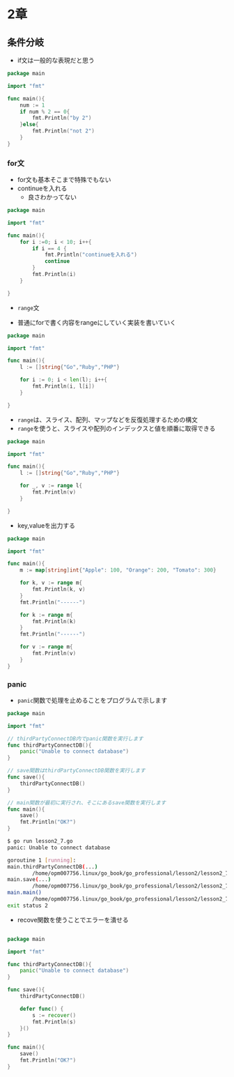 # 2章
## 条件分岐

- if文は一般的な表現だと思う

```go
package	main

import "fmt"

func main(){
	num := 1
	if num % 2 == 0{
		fmt.Println("by 2")
	}else{
		fmt.Println("not 2")
	}
}
```

### for文

- for文も基本そこまで特殊でもない
- continueを入れる
  - 良さわかってない

```go
package	main

import "fmt"

func main(){
	for i :=0; i < 10; i++{
		if i == 4 {
			fmt.Println("continueを入れる")
			continue
		}
		fmt.Println(i)
	}

}
```

- `range`文

- 普通にforで書く内容をrangeにしていく実装を書いていく

```go
package	main

import "fmt"

func main(){
	l := []string{"Go","Ruby","PHP"}

	for i := 0; i < len(l); i++{
		fmt.Println(i, l[i])
	}

}
```

- `range`は、スライス、配列、マップなどを反復処理するための構文
- `range`を使うと、スライスや配列のインデックスと値を順番に取得できる


```go
package	main

import "fmt"

func main(){
	l := []string{"Go","Ruby","PHP"}

	for _, v := range l{
		fmt.Println(v)
	}

}
```

- key,valueを出力する

```go
package	main

import "fmt"

func main(){
	m := map[string]int{"Apple": 100, "Orange": 200, "Tomato": 300}

	for k, v := range m{
		fmt.Println(k, v)
	}
	fmt.Println("------")

	for k := range m{
		fmt.Println(k)
	}
	fmt.Println("------")

	for v := range m{
		fmt.Println(v)
	}
}
```

### panic
- `panic`関数で処理を止めることをプログラムで示します

```go
package main

import "fmt"

// thirdPartyConnectDB内でpanic関数を実行します
func thirdPartyConnectDB(){
	panic("Unable to connect database")
}

// save関数はthirdPartyConnectDB関数を実行します
func save(){
	thirdPartyConnectDB()
}

// main関数が最初に実行され、そこにあるsave関数を実行します
func main(){
	save()
	fmt.Println("OK?")
}
```

```sh
$ go run lesson2_7.go 
panic: Unable to connect database

goroutine 1 [running]:
main.thirdPartyConnectDB(...)
        /home/opm007756.linux/go_book/go_professional/lesson2/lesson2_7.go:6
main.save(...)
        /home/opm007756.linux/go_book/go_professional/lesson2/lesson2_7.go:10
main.main()
        /home/opm007756.linux/go_book/go_professional/lesson2/lesson2_7.go:14 +0x34
exit status 2

```

- recove関数を使うことでエラーを潰せる

```go

package main

import "fmt"

func thirdPartyConnectDB(){
	panic("Unable to connect database")
}

func save(){
	thirdPartyConnectDB()

	defer func() {
		s := recover()
		fmt.Println(s)
	}()
}

func main(){
	save()
	fmt.Println("OK?")
}
```